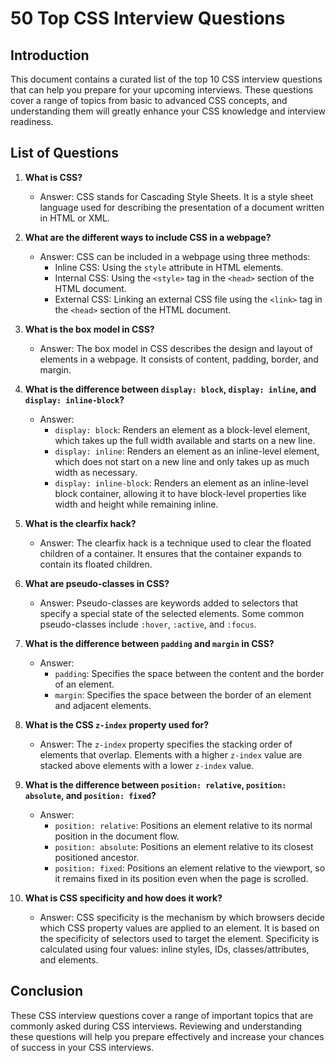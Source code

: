 # 50 Top CSS Interview Questions

## Introduction
This document contains a curated list of the top 10 CSS interview questions that can help you prepare for your upcoming interviews. These questions cover a range of topics from basic to advanced CSS concepts, and understanding them will greatly enhance your CSS knowledge and interview readiness.

## List of Questions
1. **What is CSS?**
   - Answer: CSS stands for Cascading Style Sheets. It is a style sheet language used for describing the presentation of a document written in HTML or XML.

2. **What are the different ways to include CSS in a webpage?**
   - Answer: CSS can be included in a webpage using three methods:
     - Inline CSS: Using the `style` attribute in HTML elements.
     - Internal CSS: Using the `<style>` tag in the `<head>` section of the HTML document.
     - External CSS: Linking an external CSS file using the `<link>` tag in the `<head>` section of the HTML document.

3. **What is the box model in CSS?**
   - Answer: The box model in CSS describes the design and layout of elements in a webpage. It consists of content, padding, border, and margin.

4. **What is the difference between `display: block`, `display: inline`, and `display: inline-block`?**
   - Answer: 
     - `display: block`: Renders an element as a block-level element, which takes up the full width available and starts on a new line.
     - `display: inline`: Renders an element as an inline-level element, which does not start on a new line and only takes up as much width as necessary.
     - `display: inline-block`: Renders an element as an inline-level block container, allowing it to have block-level properties like width and height while remaining inline.

5. **What is the clearfix hack?**
   - Answer: The clearfix hack is a technique used to clear the floated children of a container. It ensures that the container expands to contain its floated children.

6. **What are pseudo-classes in CSS?**
   - Answer: Pseudo-classes are keywords added to selectors that specify a special state of the selected elements. Some common pseudo-classes include `:hover`, `:active`, and `:focus`.

7. **What is the difference between `padding` and `margin` in CSS?**
   - Answer: 
     - `padding`: Specifies the space between the content and the border of an element.
     - `margin`: Specifies the space between the border of an element and adjacent elements.

8. **What is the CSS `z-index` property used for?**
   - Answer: The `z-index` property specifies the stacking order of elements that overlap. Elements with a higher `z-index` value are stacked above elements with a lower `z-index` value.

9. **What is the difference between `position: relative`, `position: absolute`, and `position: fixed`?**
   - Answer: 
     - `position: relative`: Positions an element relative to its normal position in the document flow.
     - `position: absolute`: Positions an element relative to its closest positioned ancestor.
     - `position: fixed`: Positions an element relative to the viewport, so it remains fixed in its position even when the page is scrolled.

10. **What is CSS specificity and how does it work?**
    - Answer: CSS specificity is the mechanism by which browsers decide which CSS property values are applied to an element. It is based on the specificity of selectors used to target the element. Specificity is calculated using four values: inline styles, IDs, classes/attributes, and elements.

## Conclusion
These CSS interview questions cover a range of important topics that are commonly asked during CSS interviews. Reviewing and understanding these questions will help you prepare effectively and increase your chances of success in your CSS interviews.

